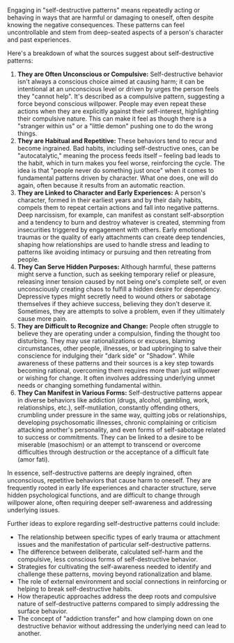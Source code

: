 Engaging in "self-destructive patterns" means repeatedly acting or behaving in ways that are harmful or damaging to oneself, often despite knowing the negative consequences. These patterns can feel uncontrollable and stem from deep-seated aspects of a person's character and past experiences.

Here's a breakdown of what the sources suggest about self-destructive patterns:

1. **They are Often Unconscious or Compulsive:** Self-destructive behavior isn't always a conscious choice aimed at causing harm; it can be intentional at an unconscious level or driven by urges the person feels they "cannot help". It's described as a compulsive pattern, suggesting a force beyond conscious willpower. People may even repeat these actions when they are explicitly against their self-interest, highlighting their compulsive nature. This can make it feel as though there is a "stranger within us" or a "little demon" pushing one to do the wrong things.
2. **They are Habitual and Repetitive:** These behaviors tend to recur and become ingrained. Bad habits, including self-destructive ones, can be "autocatalytic," meaning the process feeds itself – feeling bad leads to the habit, which in turn makes you feel worse, reinforcing the cycle. The idea is that "people never do something just once" when it comes to fundamental patterns driven by character. What one does, one will do again, often because it results from an automatic reaction.
3. **They are Linked to Character and Early Experiences:** A person's character, formed in their earliest years and by their daily habits, compels them to repeat certain actions and fall into negative patterns. Deep narcissism, for example, can manifest as constant self-absorption and a tendency to burn and destroy whatever is created, stemming from insecurities triggered by engagement with others. Early emotional traumas or the quality of early attachments can create deep tendencies, shaping how relationships are used to handle stress and leading to patterns like avoiding intimacy or pursuing and then retreating from people.
4. **They Can Serve Hidden Purposes:** Although harmful, these patterns might serve a function, such as seeking temporary relief or pleasure, releasing inner tension caused by not being one's complete self, or even unconsciously creating chaos to fulfill a hidden desire for dependency. Depressive types might secretly need to wound others or sabotage themselves if they achieve success, believing they don't deserve it. Sometimes, they are attempts to solve a problem, even if they ultimately cause more pain.
5. **They are Difficult to Recognize and Change:** People often struggle to believe they are operating under a compulsion, finding the thought too disturbing. They may use rationalizations or excuses, blaming circumstances, other people, illnesses, or bad upbringing to salve their conscience for indulging their "dark side" or "Shadow". While awareness of these patterns and their sources is a key step towards becoming rational, overcoming them requires more than just willpower or wishing for change. It often involves addressing underlying unmet needs or changing something fundamental within.
6. **They Can Manifest in Various Forms:** Self-destructive patterns appear in diverse behaviors like addiction (drugs, alcohol, gambling, work, relationships, etc.), self-mutilation, constantly offending others, crumbling under pressure in the same way, quitting jobs or relationships, developing psychosomatic illnesses, chronic complaining or criticism attacking another's personality, and even forms of self-sabotage related to success or commitments. They can be linked to a desire to be miserable (masochism) or an attempt to transcend or overcome difficulties through destruction or the acceptance of a difficult fate (amor fati).

In essence, self-destructive patterns are deeply ingrained, often unconscious, repetitive behaviors that cause harm to oneself. They are frequently rooted in early life experiences and character structure, serve hidden psychological functions, and are difficult to change through willpower alone, often requiring deeper self-awareness and addressing underlying issues.

Further ideas to explore regarding self-destructive patterns could include:

- The relationship between specific types of early trauma or attachment issues and the manifestation of particular self-destructive patterns.
- The difference between deliberate, calculated self-harm and the compulsive, less conscious forms of self-destructive behavior.
- Strategies for cultivating the self-awareness needed to identify and challenge these patterns, moving beyond rationalization and blame.
- The role of external environment and social connections in reinforcing or helping to break self-destructive habits.
- How therapeutic approaches address the deep roots and compulsive nature of self-destructive patterns compared to simply addressing the surface behavior.
- The concept of "addiction transfer" and how clamping down on one destructive behavior without addressing the underlying need can lead to another.